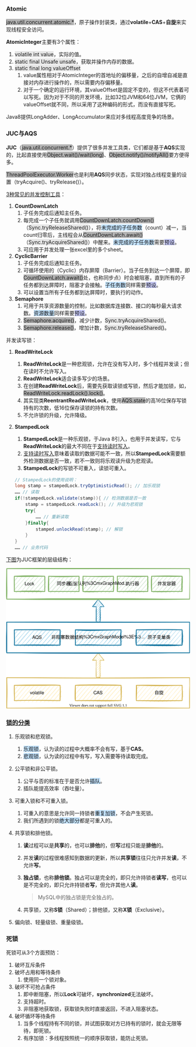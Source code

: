 ### Atomic

<span style=background:#b3b3b3>java.util.concurrent.atomic.*</span>，原子操作封装类，通过**volatile**+**CAS**+**自旋**来实现线程安全访问。

**AtomicInteger**主要有3个属性：

1. <span style=background:#e6e6e6>volatile int value</span>，实际的值。
2. <span style=background:#e6e6e6>static final Unsafe unsafe</span>，获取并操作内存的数据。
3. <span style=background:#e6e6e6>static final long valueOffset</span>
   1. value属性相对于AtomicInteger的首地址的偏移量，之后的自增自减是直接对内存进行操作的，所以需要内存偏移量。
   2. 对于一个确定的运行环境，其valueOffset是固定不变的，但这不代表着可以写死。因为对于不同的开发环境，比如32位JVM和64位JVM，它俩的valueOffset就不同，所以采用了这种编码的形式，而没有直接写死。

Java8提供LongAdder、LongAccumulator来应对多线程高度竞争的场景。



### JUC与AQS

**JUC**（<span style=background:#b3b3b3>java.util.concurrent.\*</span>）提供了很多并发工具类，它们都是基于**AQS**实现的，比起直接使用<span style=background:#b3b3b3>Object.wait()/wait(long)</span>、<span style=background:#b3b3b3>Object.notify()/notifyAll()</span>要方便得多。

<span style=background:#b3b3b3>ThreadPoolExecutor.Worker</span>也是利用**AQS**同步状态，实现对独占线程变量的设置（tryAcquire()、tryRelease()）。

[3种常见的并发控制工具](http://blog.sina.com.cn/s/blog_7d1968e20102xewm.html)：

1. **CountDownLatch**
   1. 子任务完成后通知主任务。
   2. 每完成一个子任务就调用<span style=background:#b3b3b3>CountDownLatch.countDown()</span>（<span style=background:#e6e6e6>Sync.tryReleaseShared()</span>），将<span style=background:#c2e2ff>未完成的子任务数</span>（count）减一，当count归零后，主线程会从<span style=background:#b3b3b3>CountDownLatch.await()</span>（<span style=background:#e6e6e6>Sync.tryAcquireShared()</span>）中醒来。<span style=background:#c2e2ff>未完成的子任务数</span>需要<span style=background:#c9ccff>预设</span>。
   3. 可应用于并发处理一张excel里的多个sheet。
2. **CyclicBarrier**
   1. 子任务完成后通知主任务。
   2. 可循环使用的（Cyclic）内存屏障（Barrier）。当子任务到达一个屏障，即<span style=background:#b3b3b3>CountDownLatch.await()</span>处，也称同步点）时会被阻塞，直到所有的子任务都到达屏障时，阻塞才会接触。<span style=background:#c2e2ff>子任务数</span>同样需要<span style=background:#c9ccff>预设</span>。
   3. 可以设置当所有子任务都到达屏障时，要执行的动作。
3. **Semaphore**
   1. 可用于共享资源数量的控制，比如数据库连接数、接口的每秒最大请求数。<span style=background:#c2e2ff>资源数量</span>同样需要<span style=background:#c9ccff>预设</span>。
   2. <span style=background:#b3b3b3>Semaphore.acquire()</span>，减少计数，<span style=background:#e6e6e6>Sync.tryAcquireShared()</span>。
   3. <span style=background:#b3b3b3>Semaphore.release()</span>，增加计数，<span style=background:#e6e6e6>Sync.tryReleaseShared()</span>。

并发读写锁：

1. **ReadWriteLock**

   1. **ReadWriteLock**是一种悲观锁，允许在没有写入时，多个线程并发读；但在读时不允许写入。
   2. **ReadWriteLock**适合读多写少的场景。
   3. 在创建**ReadWriteLock**后，需要先获取读锁或写锁，然后才能加锁，如，<span style=background:#b3b3b3>ReadWriteLock.readLock().lock()</span>。
   4. 其实现类**ReentrantReadWriteLock**，使用<span style=background:#b3b3b3>AQS.state</span>的高16位保存写锁持有的次数，低16位保存读锁的持有次数。
   5. 不允许锁的升级，允许降级。

2. **StampedLock**

   1. **StampedLock**是一种乐观锁，于Java 8引入，也用于并发读写，它与**ReadWriteLock**的最大不同在于<u>支持读时写入</u>。
   2. <u>支持读时写入</u>意味着读取的数据可能不一致，所以**StampedLock**需要额外检测数据是否一致，若不一致则将乐观读升级为悲观读。
   3. **StampedLock**的写锁不可重入，读锁可重入。

   ```java
   // StampedLock的使用说明：
   long stamp = stampedLock.tryOptimisticRead(); // 加乐观锁
   …… // 读取
   if(!stampedLock.validate(stamp)){ // 检测数据是否一致
       stamp = stampedLock.readLock(); // 升级为悲观锁
       try{
           …… // 重新读取
       }finally{
           stamped.unlockRead(stamp); // 解锁
       }
   }
   …… // 业务代码
   ```

 [下图](https://www.infoq.cn/news/java-memory-model-5)为JUC框架的层级结构：

![](../images/2/juc-framework.svg)



### [锁的分类](https://tech.meituan.com/2018/11/15/java-lock.html)

1. 乐观锁和悲观锁。

   1. <span style=background:#c2e2ff>乐观锁</span>，认为读的过程中大概率不会有写，基于**CAS**。
   2. <span style=background:#c2e2ff>悲观锁</span>，认为读的过程中有写，写入需要等待读取完成。
2. 公平锁和非公平锁。

   1. 公平与否的标准在于是否允许<span style=background:#c2e2ff>插队</span>。
   2. 插队能提高效率（吞吐量）。
3. 可重入锁和不可重入锁。

   1. 可重入的意思是允许同一持锁者<span style=background:#c2e2ff>重复加锁</span>，不会产生死锁。
   2. 我们所遇到的锁<span style=background:#c2e2ff>绝大部分</span>都是可重入的。
4. 共享锁和排他锁。
   1. **读**过程可以是**共享**的，也可以**排他**的，但**写**过程只能是**排他**的。
   
   2. 并发**读**的过程很难感知到数据的更新，所以**共享锁**往往只允许并发**读**，不允许**写**。
   
   3. **独占锁**，也称**排他锁**。独占可以是完全的，即只允许持锁者**读写**，也可以是不完全的，即只允许持锁者**写**，但允许其他人**读**。
   
      > MySQL中的独占锁是完全独占的。
   
   4. 共享锁，又称**S锁**（Shared）；排他锁，又称**X锁**（Exclusive）。
5. 偏向锁、轻量级锁、重量级锁。



### 死锁

死锁可从3个方面预防：

1. 破坏互斥条件
1. 破坏占用和等待条件
   1. 使用同一个锁对象。
1. 破坏不可抢占条件
   1. 即中断阻塞，所以**Lock**可破坏，**synchronized**无法破坏。
   2. 支持超时。
   3. 非阻塞地获取锁，获取锁失败时直接返回，不进入阻塞状态。
1. 破坏循环等待条件
   1. 当多个线程持有不同的锁，并试图获取对方已持有的锁时，就会无限等待，即死锁。
   1. 有序加锁：多线程按照统一的顺序获取锁，能防止死锁。



